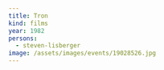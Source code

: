 ```yaml
---
title: Tron
kind: films
year: 1982
persons:
  - steven-lisberger
image: /assets/images/events/19028526.jpg
---
```

